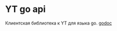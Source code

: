 # YT go api

Клиентская библиотека к YT для языка go. [godoc](https://godoc.yandex-team.ru/pkg/a.yandex-team.ru/yt/go/)
